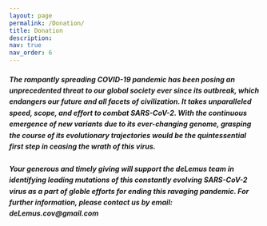 ```yaml
---
layout: page
permalink: /Donation/
title: Donation
description: 
nav: true
nav_order: 6
---
```


<html>
<head>
<style> 
h5 {
  line-height: 1.6;
}
</style>
</head>
<body>

<h5>The rampantly spreading COVID-19 pandemic has been posing an unprecedented threat to our global society ever since its outbreak, which endangers our future and all facets of civilization. It takes unparalleled speed, scope, and effort to combat SARS-CoV-2. With the continuous emergence of new variants due to its ever-changing genome, grasping the course of its evolutionary trajectories would be the quintessential first step in ceasing the wrath of this virus.
<br>
<br>
Your generous and timely giving will support the deLemus team in identifying leading mutations of this constantly evolving SARS-CoV-2 virus as a part of globle efforts for ending this ravaging pandemic. For further information, please contact us by email: <strong>deLemus.cov@gmail.com</strong></h5>

</body>
</html>
<br>

